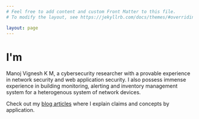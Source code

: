 ```yaml
---
# Feel free to add content and custom Front Matter to this file.
# To modify the layout, see https://jekyllrb.com/docs/themes/#overriding-theme-defaults

layout: page
---
```


# I'm

Manoj Vignesh K M, a cybersecurity researcher with a provable experience in network security and web application security. I also possess immense experience in building monitoring, alerting and inventory management system for a heterogenous system of network devices. 

Check out my <a href="https://blog.kmmanoj.me">blog articles</a> where I explain claims and concepts by application.
